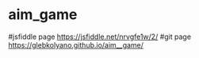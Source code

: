 # aim_game
#jsfiddle page
https://jsfiddle.net/nrvgfe1w/2/
#git page
https://glebkolyano.github.io/aim__game/
